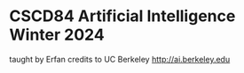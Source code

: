 # CSCD84 Artificial Intelligence Winter 2024
taught by Erfan
credits to UC Berkeley http://ai.berkeley.edu
